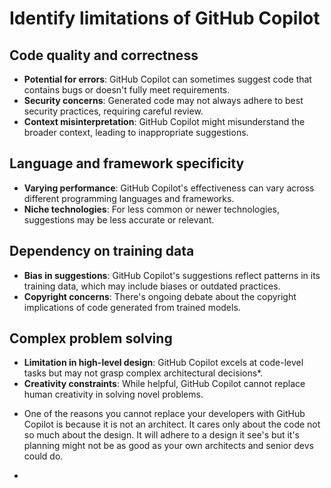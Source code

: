 # Identify limitations of GitHub Copilot

## Code quality and correctness
- **Potential for errors**: GitHub Copilot can sometimes suggest code that contains bugs or doesn't fully meet requirements.
- **Security concerns**: Generated code may not always adhere to best security practices, requiring careful review.
- **Context misinterpretation**: GitHub Copilot might misunderstand the broader context, leading to inappropriate suggestions.

## Language and framework specificity
- **Varying performance**: GitHub Copilot's effectiveness can vary across different programming languages and frameworks.
- **Niche technologies**: For less common or newer technologies, suggestions may be less accurate or relevant.

## Dependency on training data
- **Bias in suggestions**: GitHub Copilot's suggestions reflect patterns in its training data, which may include biases or outdated practices.
- **Copyright concerns**: There's ongoing debate about the copyright implications of code generated from trained models.

## Complex problem solving
- **Limitation in high-level design**: GitHub Copilot excels at code-level tasks but may not grasp complex architectural decisions*.
- **Creativity constraints**: While helpful, GitHub Copilot cannot replace human creativity in solving novel problems.

* One of the reasons you cannot replace your developers with GitHub Copilot is because it is not an architect. It cares only about the code not so much about the design. It will adhere to a design it see's but it's planning might not be as good as your own architects and senior devs could do.

* 
